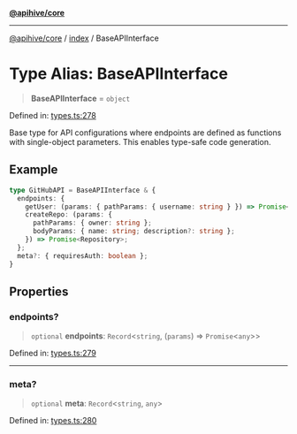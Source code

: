 [**@apihive/core**](../../README.md)

***

[@apihive/core](../../modules.md) / [index](../README.md) / BaseAPIInterface

# Type Alias: BaseAPIInterface

> **BaseAPIInterface** = `object`

Defined in: [types.ts:278](https://github.com/cleverplatypus/apihive-core/blob/917ef8bbf07171bc9393193650ebef9dbc655327/src/types.ts#L278)

Base type for API configurations where endpoints are defined as functions
with single-object parameters. This enables type-safe code generation.

## Example

```ts
type GitHubAPI = BaseAPIInterface & {
  endpoints: {
    getUser: (params: { pathParams: { username: string } }) => Promise<User>;
    createRepo: (params: {
      pathParams: { owner: string };
      bodyParams: { name: string; description?: string };
    }) => Promise<Repository>;
  };
  meta?: { requiresAuth: boolean };
}
```

## Properties

### endpoints?

> `optional` **endpoints**: `Record`\<`string`, (`params`) => `Promise`\<`any`\>\>

Defined in: [types.ts:279](https://github.com/cleverplatypus/apihive-core/blob/917ef8bbf07171bc9393193650ebef9dbc655327/src/types.ts#L279)

***

### meta?

> `optional` **meta**: `Record`\<`string`, `any`\>

Defined in: [types.ts:280](https://github.com/cleverplatypus/apihive-core/blob/917ef8bbf07171bc9393193650ebef9dbc655327/src/types.ts#L280)
